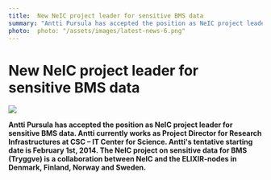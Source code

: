 ```yaml
---
title:  New NeIC project leader for sensitive BMS data
summary: "Antti Pursula has accepted the position as NeIC project leader for sensitive BMS data. Antti currently works as Project Director for Research Infrastructures at CSC – IT Center for Science. Antti's tentative starting date is February 1st, 2014. The NeIC project on sensitive data for BMS (Tryggve) is a collaboration between NeIC and the ELIXIR-nodes in Denmark, Finland, Norway and Sweden."
photo:  photo: "/assets/images/latest-news-6.png"
---
```


New NeIC project leader for sensitive BMS data
==============================================

<img class="smallpic" src="{% include baseurl %}/assets/images/news/antti.jpg">

**Antti Pursula has accepted the position as NeIC project leader for sensitive BMS data. Antti currently works as Project Director for Research Infrastructures at CSC – IT Center for Science. Antti's tentative starting date is February 1st, 2014. The NeIC project on sensitive data for BMS (Tryggve) is a collaboration between NeIC and the ELIXIR-nodes in Denmark, Finland, Norway and Sweden.**
